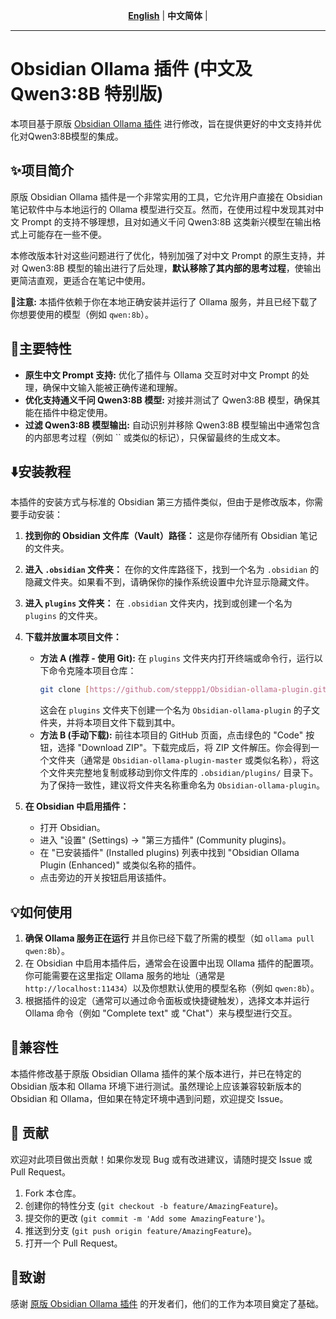 <div align="center">

[**English**](README.Eng.md) | **中文简体** |

</div>

---

# Obsidian Ollama 插件 (中文及Qwen3:8B 特别版)

本项目基于原版 [Obsidian Ollama 插件](https://github.com/your-original-plugin-repo-link) 进行修改，旨在提供更好的中文支持并优化对Qwen3:8B模型的集成。

## ✨项目简介

原版 Obsidian Ollama 插件是一个非常实用的工具，它允许用户直接在 Obsidian 笔记软件中与本地运行的 Ollama 模型进行交互。然而，在使用过程中发现其对中文 Prompt 的支持不够理想，且对如通义千问 Qwen3:8B 这类新兴模型在输出格式上可能存在一些不便。

本修改版本针对这些问题进行了优化，特别加强了对中文 Prompt 的原生支持，并对 Qwen3:8B 模型的输出进行了后处理，**默认移除了其内部的思考过程**，使输出更简洁直观，更适合在笔记中使用。

📌**注意:** 本插件依赖于你在本地正确安装并运行了 Ollama 服务，并且已经下载了你想要使用的模型（例如 `qwen:8b`）。

## 🚀主要特性

* **原生中文 Prompt 支持:** 优化了插件与 Ollama 交互时对中文 Prompt 的处理，确保中文输入能被正确传递和理解。
* **优化支持通义千问 Qwen3:8B 模型:** 对接并测试了 Qwen3:8B 模型，确保其能在插件中稳定使用。
* **过滤 Qwen3:8B 模型输出:** 自动识别并移除 Qwen3:8B 模型输出中通常包含的内部思考过程（例如 `` 或类似的标记），只保留最终的生成文本。

## ⬇️安装教程

本插件的安装方式与标准的 Obsidian 第三方插件类似，但由于是修改版本，你需要手动安装：

1.  **找到你的 Obsidian 文件库（Vault）路径：** 这是你存储所有 Obsidian 笔记的文件夹。
2.  **进入 `.obsidian` 文件夹：** 在你的文件库路径下，找到一个名为 `.obsidian` 的隐藏文件夹。如果看不到，请确保你的操作系统设置中允许显示隐藏文件。
3.  **进入 `plugins` 文件夹：** 在 `.obsidian` 文件夹内，找到或创建一个名为 `plugins` 的文件夹。
4.  **下载并放置本项目文件：**
    * **方法 A (推荐 - 使用 Git):** 在 `plugins` 文件夹内打开终端或命令行，运行以下命令克隆本项目仓库：
        ```bash
        git clone [https://github.com/steppp1/Obsidian-ollama-plugin.git](https://github.com/steppp1/Obsidian-ollama-plugin.git)
        ```
        这会在 `plugins` 文件夹下创建一个名为 `Obsidian-ollama-plugin` 的子文件夹，并将本项目文件下载到其中。
    * **方法 B (手动下载):** 前往本项目的 GitHub 页面，点击绿色的 "Code" 按钮，选择 "Download ZIP"。下载完成后，将 ZIP 文件解压。你会得到一个文件夹（通常是 `Obsidian-ollama-plugin-master` 或类似名称），将这个文件夹完整地复制或移动到你文件库的 `.obsidian/plugins/` 目录下。为了保持一致性，建议将文件夹名称重命名为 `Obsidian-ollama-plugin`。

5.  **在 Obsidian 中启用插件：**
    
    * 打开 Obsidian。
    * 进入 "设置" (Settings) -> "第三方插件" (Community plugins)。
    * 在 "已安装插件" (Installed plugins) 列表中找到 "Obsidian Ollama Plugin (Enhanced)" 或类似名称的插件。
    * 点击旁边的开关按钮启用该插件。

## 💡如何使用

1.  **确保 Ollama 服务正在运行** 并且你已经下载了所需的模型（如 `ollama pull qwen:8b`）。
2.  在 Obsidian 中启用本插件后，通常会在设置中出现 Ollama 插件的配置项。你可能需要在这里指定 Ollama 服务的地址（通常是 `http://localhost:11434`）以及你想默认使用的模型名称（例如 `qwen:8b`）。
3.  根据插件的设定（通常可以通过命令面板或快捷键触发），选择文本并运行 Ollama 命令（例如 "Complete text" 或 "Chat"）来与模型进行交互。

## 🤝兼容性

本插件修改基于原版 Obsidian Ollama 插件的某个版本进行，并已在特定的 Obsidian 版本和 Ollama 环境下进行测试。虽然理论上应该兼容较新版本的 Obsidian 和 Ollama，但如果在特定环境中遇到问题，欢迎提交 Issue。

## 🙌 贡献

欢迎对此项目做出贡献！如果你发现 Bug 或有改进建议，请随时提交 Issue 或 Pull Request。

1.  Fork 本仓库。
2.  创建你的特性分支 (`git checkout -b feature/AmazingFeature`)。
3.  提交你的更改 (`git commit -m 'Add some AmazingFeature'`)。
4.  推送到分支 (`git push origin feature/AmazingFeature`)。
5.  打开一个 Pull Request。

## 🙏致谢

感谢 [原版 Obsidian Ollama 插件](https://github.com/hinterdupfinger/obsidian-ollama) 的开发者们，他们的工作为本项目奠定了基础。

